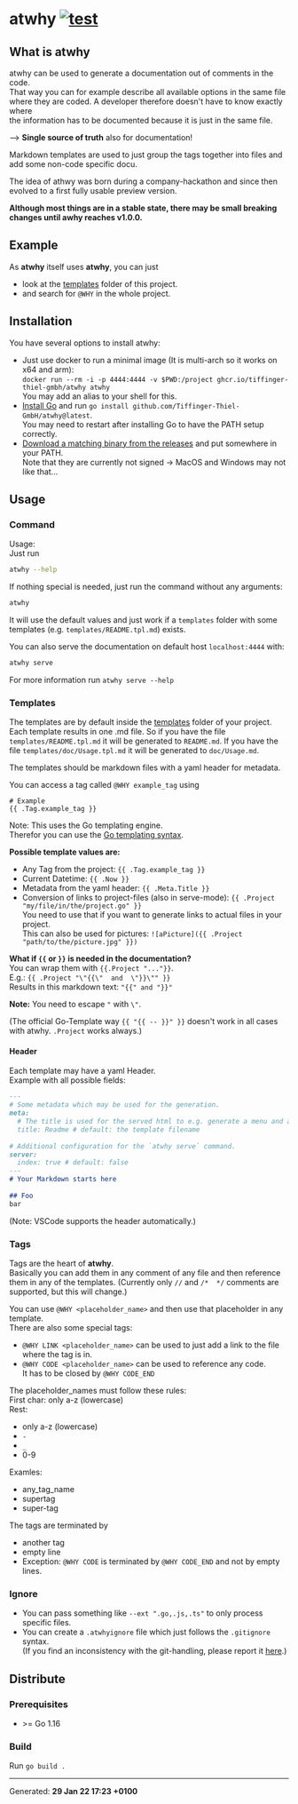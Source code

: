 # atwhy [![test](https://github.com/Tiffinger-Thiel-GmbH/atwhy/actions/workflows/test.yaml/badge.svg)](https://github.com/Tiffinger-Thiel-GmbH/atwhy/actions/workflows/test.yaml)

## What is atwhy

atwhy can be used to generate a documentation out of comments in the code.  
That way you can for example describe all available options in the same file  
where they are coded. A developer therefore doesn't have to know exactly where  
the information has to be documented because it is just in the same file.

--> __Single source of truth__ also for documentation!

Markdown templates are used to just group the tags together into files and 
add some non-code specific docu.

The idea of athwy was born during a company-hackathon and since then evolved to a first fully usable 
preview version.

__Although most things are in a stable state, there may be small breaking changes until
awhy reaches v1.0.0.__

## Example

As __atwhy__ itself uses __atwhy__, you can just 
* look at the [templates](templates) folder of this project.
* and search for `@WHY` in the whole project.

## Installation

You have several options to install atwhy:
* Just use docker to run a minimal image (It is multi-arch so it works on x64 and arm):  
  `docker run --rm -i -p 4444:4444 -v $PWD:/project ghcr.io/tiffinger-thiel-gmbh/atwhy atwhy`  
  You may add an alias to your shell for this.
* [Install Go](https://go.dev/dl/) and run `go install github.com/Tiffinger-Thiel-GmbH/atwhy@latest`.  
  You may need to restart after installing Go to have the PATH setup correctly.
* [Download a matching binary from the releases](https://github.com/Tiffinger-Thiel-GmbH/atwhy/releases)
  and put somewhere in your PATH.  
  Note that they are currently not signed -> MacOS and Windows may not like that...

## Usage

### Command

Usage:  
Just run  
```bash  
atwhy --help  
```  
If nothing special is needed, just run the command without any arguments:  
```bash  
atwhy  
```  
It will use the default values and just work if a `templates` folder with some  
templates (e.g. `templates/README.tpl.md`) exists.

You can also serve the documentation on default host `localhost:4444` with:  
```bash  
atwhy serve  
```  
For more information run `atwhy serve --help`

### Templates

The templates are by default inside the [templates](templates) folder of your project.  
Each template results in one .md file.
So if you have the file `templates/README.tpl.md` it will be generated to `README.md`.
If you have the file `templates/doc/Usage.tpl.md` it will be generated to `doc/Usage.md`.

The templates should be markdown files with a yaml header for metadata.  
  
You can access a tag called `@WHY example_tag` using  
 ```text  
 # Example  
 {{ .Tag.example_tag }}  
 ```  
  
Note: This uses the Go templating engine.  
Therefor you can use the [Go templating syntax](https://learn.hashicorp.com/tutorials/nomad/go-template-syntax?in=nomad/templates).

__Possible template values are:__  
* Any Tag from the project: `{{ .Tag.example_tag }}`  
* Current Datetime: `{{ .Now }}`  
* Metadata from the yaml header: `{{ .Meta.Title }}`  
* Conversion of links to project-files (also in serve-mode): `{{ .Project "my/file/in/the/project.go" }}`  
  You need to use that if you want to generate links to actual files in your project.  
  This can also be used for pictures: `![aPicture]({{ .Project "path/to/the/picture.jpg" }})`  

__What if `{{` or `}}` is needed in the documentation?__  
You can wrap them with `{{.Project "..."}}`.  
E.g.: `{{ .Project "\"{{\"  and  \"}}\"" }}`  
Results in this markdown text: `"{{" and "}}"`  
  
__Note:__ You need to escape `"` with `\"`.  
  
(The official Go-Template way `{{ "{{ -- }}" }}` doesn't work in all cases with atwhy. `.Project` works always.)

#### Header

Each template may have a yaml Header.  
Example with all possible fields:  
```markdown  
---  
# Some metadata which may be used for the generation.  
meta:  
  # The title is used for the served html to e.g. generate a menu and add page titles.  
  title: Readme # default: the template filename  
  
# Additional configuration for the `atwhy serve` command.  
server:  
  index: true # default: false  
---  
# Your Markdown starts here  
  
## Foo  
bar  
```  
(Note: VSCode supports the header automatically.)  

### Tags

Tags are the heart of __atwhy__.  
Basically you can add them in any comment of any file and then reference them
in any of the templates.
(Currently only `//` and `/*  */` comments are supported, but this will change.)

You can use `@WHY <placeholder_name>` and then use that placeholder in any template.  
There are also some special tags:  
* `@WHY LINK <placeholder_name>` can be used to just add a link to the file where the tag is in.  
* `@WHY CODE <placeholder_name>` can be used to reference any code.  
  It has to be closed by `@WHY CODE_END`

The placeholder_names must follow these rules:  
First char: only a-z (lowercase)  
Rest:  
 * only a-z (lowercase)  
 * `-`  
 * `_`  
 * 0-9  
  
Examles:  
 * any_tag_name  
 * supertag  
 * super-tag

The tags are terminated by

* another tag
* empty line
* Exception: `@WHY CODE` is terminated by `@WHY CODE_END` and not by empty lines.

### Ignore

* You can pass something like `--ext ".go,.js,.ts"` to only process specific files.
* You can create a `.atwhyignore` file which just follows the `.gitignore` syntax.  
  (If you find an inconsistency with the git-handling, please report it 
  [here](https://github.com/aligator/NoGo/issues).)

## Distribute

### Prerequisites

* \>= Go 1.16

### Build

Run `go build .`  

---
Generated: __29 Jan 22 17:23 +0100__
